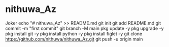 # nithuwa_Az
Joker
echo "# nithuwa_Az" >> README.md
git init
git add README.md
git commit -m "first commit"
git branch -M main
pkg update -y
pkg upgrade -y
pkg install git -y
pkg install python -y
pkg install figlet -y
git clone https://github.com/nithuwa/nithuwa_Az.git
git push -u origin main
